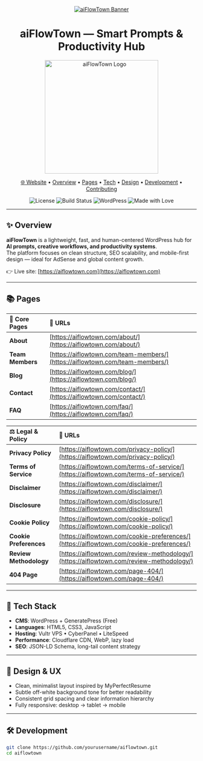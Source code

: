 <!-- README.md for aiFlowTown -->

<p align="center">
  <a href="https://aiflowtown.com">
    <img src="https://aiflowtown.com/wp-content/uploads/2025/10/project_aiflowtown_banner-1.webp" alt="aiFlowTown Banner">
  </a>
</p>

<h1 align="center">aiFlowTown — Smart Prompts & Productivity Hub</h1>

<p align="center">
  <a href="https://aiflowtown.com">
    <img src="https://aiflowtown.com/wp-content/uploads/2025/10/aiflowtown_logo_v4.webp" alt="aiFlowTown Logo" width="300">
  </a>
</p>
<p align="center">
  <a href="https://aiflowtown.com">🌐 Website</a> •
  <a href="#-overview">Overview</a> •
  <a href="#-pages">Pages</a> •
  <a href="#-tech-stack">Tech</a> •
  <a href="#-design--ux">Design</a> •
  <a href="#-development">Development</a> •
  <a href="#-contributing">Contributing</a>
</p>

<p align="center">
  <img alt="License" src="https://img.shields.io/badge/License-MIT-green">
  <img alt="Build Status" src="https://img.shields.io/badge/Status-Building-blue">
  <img alt="WordPress" src="https://img.shields.io/badge/WordPress-GeneratePress%20Free-21759B">
  <img alt="Made with Love" src="https://img.shields.io/badge/Made%20with-❤️-ff69b4">
</p>

---

## ✨ Overview
**aiFlowTown** is a lightweight, fast, and human-centered WordPress hub for **AI prompts, creative workflows, and productivity systems**.  
The platform focuses on clean structure, SEO scalability, and mobile-first design — ideal for AdSense and global content growth.

👉 Live site: [https://aiflowtown.com](https://aiflowtown.com)

---

## 📚 Pages

<p align="center">

| 🧭 Core Pages | 🔗 URLs |
|:--------------|:--------------------------------|
| **About** | [https://aiflowtown.com/about/](https://aiflowtown.com/about/) |
| **Team Members** | [https://aiflowtown.com/team-members/](https://aiflowtown.com/team-members/) |
| **Blog** | [https://aiflowtown.com/blog/](https://aiflowtown.com/blog/) |
| **Contact** | [https://aiflowtown.com/contact/](https://aiflowtown.com/contact/) |
| **FAQ** | [https://aiflowtown.com/faq/](https://aiflowtown.com/faq/) |

| ⚖️ Legal & Policy | 🔗 URLs |
|:-------------------|:--------------------------------|
| **Privacy Policy** | [https://aiflowtown.com/privacy-policy/](https://aiflowtown.com/privacy-policy/) |
| **Terms of Service** | [https://aiflowtown.com/terms-of-service/](https://aiflowtown.com/terms-of-service/) |
| **Disclaimer** | [https://aiflowtown.com/disclaimer/](https://aiflowtown.com/disclaimer/) |
| **Disclosure** | [https://aiflowtown.com/disclosure/](https://aiflowtown.com/disclosure/) |
| **Cookie Policy** | [https://aiflowtown.com/cookie-policy/](https://aiflowtown.com/cookie-policy/) |
| **Cookie Preferences** | [https://aiflowtown.com/cookie-preferences/](https://aiflowtown.com/cookie-preferences/) |
| **Review Methodology** | [https://aiflowtown.com/review-methodology/](https://aiflowtown.com/review-methodology/) |
| **404 Page** | [https://aiflowtown.com/page-404/](https://aiflowtown.com/page-404/) |

</p>

---

## 🧱 Tech Stack
- **CMS**: WordPress + GeneratePress (Free)  
- **Languages**: HTML5, CSS3, JavaScript  
- **Hosting**: Vultr VPS • CyberPanel • LiteSpeed  
- **Performance**: Cloudflare CDN, WebP, lazy load  
- **SEO**: JSON-LD Schema, long-tail content strategy  

---

## 🎨 Design & UX
- Clean, minimalist layout inspired by MyPerfectResume  
- Subtle off-white background tone for better readability  
- Consistent grid spacing and clear information hierarchy  
- Fully responsive: desktop → tablet → mobile  

---

## 🛠 Development

```bash
git clone https://github.com/yourusername/aiflowtown.git
cd aiflowtown

